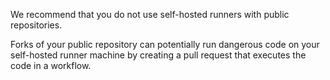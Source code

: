 We recommend that you do not use self-hosted runners with public repositories.

Forks of your public repository can potentially run dangerous code on your self-hosted runner machine by creating a pull request that executes the code in a workflow.
